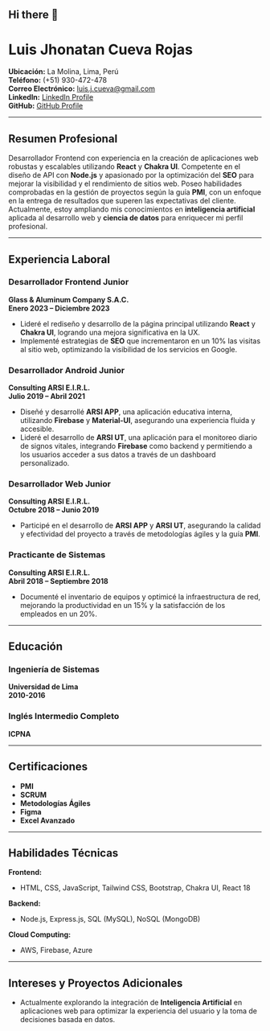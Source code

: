 ## Hi there 👋
# **Luis Jhonatan Cueva Rojas**

**Ubicación:** La Molina, Lima, Perú  
**Teléfono:** (+51) 930-472-478  
**Correo Electrónico:** [luis.j.cueva@gmail.com](mailto:luis.j.cueva@gmail.com)  
**LinkedIn:** [LinkedIn Profile](#)  
**GitHub:** [GitHub Profile](#)

---

## **Resumen Profesional**

Desarrollador Frontend con experiencia en la creación de aplicaciones web robustas y escalables utilizando **React** y **Chakra UI**. Competente en el diseño de API con **Node.js** y apasionado por la optimización del **SEO** para mejorar la visibilidad y el rendimiento de sitios web. Poseo habilidades comprobadas en la gestión de proyectos según la guía **PMI**, con un enfoque en la entrega de resultados que superen las expectativas del cliente. Actualmente, estoy ampliando mis conocimientos en **inteligencia artificial** aplicada al desarrollo web y **ciencia de datos** para enriquecer mi perfil profesional.

---

## **Experiencia Laboral**

### **Desarrollador Frontend Junior**  
**Glass & Aluminum Company S.A.C.**  
**Enero 2023 – Diciembre 2023**  
- Lideré el rediseño y desarrollo de la página principal utilizando **React** y **Chakra UI**, logrando una mejora significativa en la UX.
- Implementé estrategias de **SEO** que incrementaron en un 10% las visitas al sitio web, optimizando la visibilidad de los servicios en Google.

### **Desarrollador Android Junior**  
**Consulting ARSI E.I.R.L.**  
**Julio 2019 – Abril 2021**  
- Diseñé y desarrollé **ARSI APP**, una aplicación educativa interna, utilizando **Firebase** y **Material-UI**, asegurando una experiencia fluida y accesible.
- Lideré el desarrollo de **ARSI UT**, una aplicación para el monitoreo diario de signos vitales, integrando **Firebase** como backend y permitiendo a los usuarios acceder a sus datos a través de un dashboard personalizado.

### **Desarrollador Web Junior**  
**Consulting ARSI E.I.R.L.**  
**Octubre 2018 – Junio 2019**  
- Participé en el desarrollo de **ARSI APP** y **ARSI UT**, asegurando la calidad y efectividad del proyecto a través de metodologías ágiles y la guía **PMI**.

### **Practicante de Sistemas**  
**Consulting ARSI E.I.R.L.**  
**Abril 2018 – Septiembre 2018**  
- Documenté el inventario de equipos y optimicé la infraestructura de red, mejorando la productividad en un 15% y la satisfacción de los empleados en un 20%.

---

## **Educación**

### **Ingeniería de Sistemas**  
**Universidad de Lima**  
**2010-2016**

### **Inglés Intermedio Completo**  
**ICPNA**

---

## **Certificaciones**
- **PMI**
- **SCRUM**
- **Metodologías Ágiles**
- **Figma**
- **Excel Avanzado**

---

## **Habilidades Técnicas**

**Frontend:**  
- HTML, CSS, JavaScript, Tailwind CSS, Bootstrap, Chakra UI, React 18

**Backend:**  
- Node.js, Express.js, SQL (MySQL), NoSQL (MongoDB)

**Cloud Computing:**  
- AWS, Firebase, Azure

---

## **Intereses y Proyectos Adicionales**
- Actualmente explorando la integración de **Inteligencia Artificial** en aplicaciones web para optimizar la experiencia del usuario y la toma de decisiones basada en datos.
